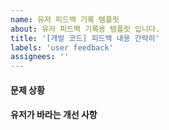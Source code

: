 ```yaml
---
name: 유저 피드백 기록 템플릿
about: 유저 피드백 기록용 템플릿 입니다.
title: '[개발 코드] 피드백 내용 간략히'
labels: 'user feedback'
assignees: ''
---
```


#### 문제 상황

#### 유저가 바라는 개선 사항
